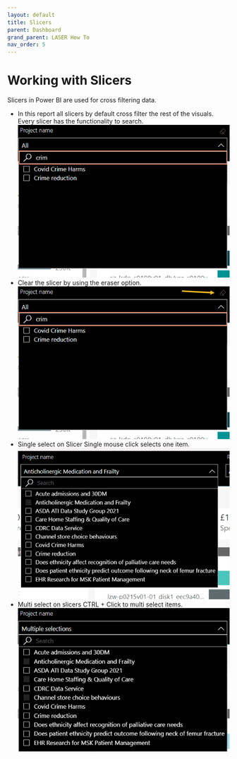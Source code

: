 ```yaml
---
layout: default
title: Slicers
parent: Dashboard
grand_parent: LASER How To
nav_order: 5
---
```


# Working with Slicers

Slicers in Power BI are used for cross filtering data.

- In this report all slicers by default cross filter the rest of the visuals. Every slicer has the functionality to search. 
	![Slicer Search](../../../images/dashboard/dashboard_slicers_search.png)
- Clear the slicer by using the eraser option. 
	![Slicer Eraser](../../../images/dashboard/dashboard_slicers_eraser.png)
- Single select on Slicer 
	Single mouse click selects one item.
	![Slicers Single Selection](../../../images/dashboard/dashboard_slicers_single.png)
- Multi select on slicers
	CTRL + Click to multi select items.
	![Slicers Multiple Selection](../../../images/dashboard/dashboard_slicers_multi.png)
